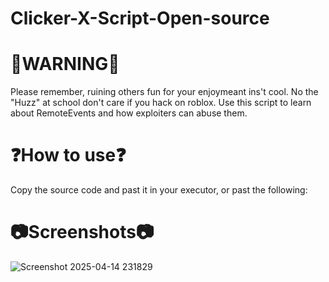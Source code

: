 # Clicker-X-Script-Open-source
# 🚨WARNING🚨
Please remember, ruining others fun for your enjoymeant ins't cool. No the "Huzz" at school don't care if you hack on roblox.
Use this script to learn about RemoteEvents and how exploiters can abuse them.

# ❓How to use❓
Copy the source code and past it in your executor, or past the following: 

# 📷Screenshots📷
![Screenshot 2025-04-14 231829](https://github.com/user-attachments/assets/61a1c915-64d0-465a-81a4-6a24768f4bae)
